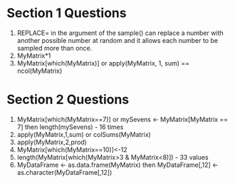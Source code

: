 # Section 1 Questions 

1. REPLACE= in the argument of the sample() can replace a number with another possible number at random and it allows each number to be sampled more than once. 
2. MyMatrix*1
3. MyMatrix[which(MyMatrix)] or apply(MyMatrix, 1, sum) == ncol(MyMatrix)

# Section 2 Questions 

1. MyMatrix[which(MyMatrix==7)] or mySevens <- MyMatrix[MyMatrix == 7] then length(mySevens) - 16 times
2. apply(MyMatrix,1,sum) or colSums(MyMatrix)
3. apply(MyMatrix,2,prod)
4. MyMatrix[which(MyMatrix==10)]<-12
5. length(MyMatrix[which(MyMatrix>3 & MyMatrix<8)]) - 33 values
6. MyDataFrame <- as.data.frame(MyMatrix)
then MyDataFrame[,12] <- as.character(MyDataFrame[,12])